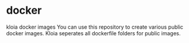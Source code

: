 # docker
kloia docker images
You can use this repository to create various public docker images. Kloia seperates all dockerfile folders for public images.

